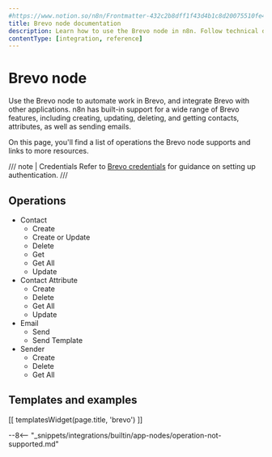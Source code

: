 ```yaml
---
#https://www.notion.so/n8n/Frontmatter-432c2b8dff1f43d4b1c8d20075510fe4
title: Brevo node documentation
description: Learn how to use the Brevo node in n8n. Follow technical documentation to integrate Brevo node into your workflows.
contentType: [integration, reference]
---
```


# Brevo node

Use the Brevo node to automate work in Brevo, and integrate Brevo with other applications. n8n has built-in support for a wide range of Brevo features, including creating, updating, deleting, and getting contacts, attributes, as well as sending emails. 

On this page, you'll find a list of operations the Brevo node supports and links to more resources.

/// note | Credentials
Refer to [Brevo credentials](/integrations/builtin/credentials/brevo/) for guidance on setting up authentication. 
///

## Operations

* Contact
    * Create
    * Create or Update
    * Delete
    * Get
    * Get All
    * Update
* Contact Attribute
    * Create
    * Delete
    * Get All
    * Update
* Email
    * Send
    * Send Template
* Sender
    * Create
    * Delete
    * Get All

## Templates and examples

<!-- see https://www.notion.so/n8n/Pull-in-templates-for-the-integrations-pages-37c716837b804d30a33b47475f6e3780 -->
[[ templatesWidget(page.title, 'brevo') ]]

--8<-- "_snippets/integrations/builtin/app-nodes/operation-not-supported.md"

